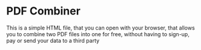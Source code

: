 # PDF Combiner

This is a simple HTML file, that you can open with your browser, that allows you to combine two PDF files into one for free, without having to sign-up, pay or send your data to a third party

